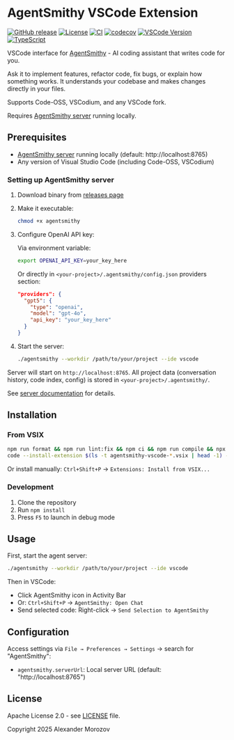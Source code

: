 # AgentSmithy VSCode Extension

[![GitHub release](https://img.shields.io/github/v/release/AgentSmithyAI/agentsmithy-vscode)](https://github.com/AgentSmithyAI/agentsmithy-vscode/releases)
[![License](https://img.shields.io/badge/license-Apache--2.0-blue)](LICENSE)
[![CI](https://github.com/AgentSmithyAI/agentsmithy-vscode/actions/workflows/workflow.yaml/badge.svg?branch=master)](https://github.com/AgentSmithyAI/agentsmithy-vscode/actions/workflows/workflow.yaml)
[![codecov](https://codecov.io/gh/AgentSmithyAI/agentsmithy-vscode/branch/master/graph/badge.svg)](https://codecov.io/gh/AgentSmithyAI/agentsmithy-vscode)
[![VSCode Version](https://img.shields.io/badge/VSCode-1.100.0%2B-blue)](https://code.visualstudio.com/)
[![TypeScript](https://img.shields.io/badge/TypeScript-5.9-blue)](https://www.typescriptlang.org/)

VSCode interface for [AgentSmithy](https://github.com/AgentSmithyAI/agentsmithy-agent) - AI coding assistant that writes code for you.

Ask it to implement features, refactor code, fix bugs, or explain how something works. It understands your codebase and makes changes directly in your files.

Supports Code-OSS, VSCodium, and any VSCode fork.

Requires [AgentSmithy server](https://github.com/AgentSmithyAI/agentsmithy-agent) running locally.

## Prerequisites

- [AgentSmithy server](https://github.com/AgentSmithyAI/agentsmithy-agent) running locally (default: http://localhost:8765)
- Any version of Visual Studio Code (including Code-OSS, VSCodium)

### Setting up AgentSmithy server

1. Download binary from [releases page](https://github.com/AgentSmithyAI/agentsmithy-agent/releases)

2. Make it executable:
   ```bash
   chmod +x agentsmithy
   ```

3. Configure OpenAI API key:
   
   Via environment variable:
   ```bash
   export OPENAI_API_KEY=your_key_here
   ```
   
   Or directly in `<your-project>/.agentsmithy/config.json` providers section:
   ```json
   "providers": {
     "gpt5": {
       "type": "openai",
       "model": "gpt-4o",
       "api_key": "your_key_here"
     }
   }
   ```

4. Start the server:
   ```bash
   ./agentsmithy --workdir /path/to/your/project --ide vscode
   ```

Server will start on `http://localhost:8765`. All project data (conversation history, code index, config) is stored in `<your-project>/.agentsmithy/`.

See [server documentation](https://github.com/AgentSmithyAI/agentsmithy-agent#readme) for details.

## Installation

### From VSIX

```bash
npm run format && npm run lint:fix && npm ci && npm run compile && npx @vscode/vsce package
code --install-extension $(ls -t agentsmithy-vscode-*.vsix | head -1) --force
```

Or install manually: `Ctrl+Shift+P` → `Extensions: Install from VSIX...`

### Development

1. Clone the repository
2. Run `npm install`
3. Press `F5` to launch in debug mode

## Usage

First, start the agent server:
```bash
./agentsmithy --workdir /path/to/your/project --ide vscode
```

Then in VSCode:
- Click AgentSmithy icon in Activity Bar
- Or: `Ctrl+Shift+P` → `AgentSmithy: Open Chat`
- Send selected code: Right-click → `Send Selection to AgentSmithy`

## Configuration

Access settings via `File → Preferences → Settings` → search for "AgentSmithy":

- `agentsmithy.serverUrl`: Local server URL (default: "http://localhost:8765")

## License

Apache License 2.0 - see [LICENSE](LICENSE) file.

Copyright 2025 Alexander Morozov
